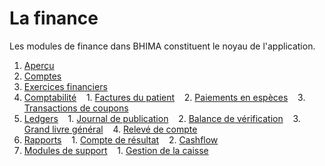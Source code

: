 # La finance

Les modules de finance dans BHIMA constituent le noyau de l'application.

1. [Aperçu](./index.md)
2. [Comptes](./accounts.md)
3. [Exercices financiers](./fiscal-year.md)
5. [Comptabilité](./bookkeeping/index.md)
   1. [Factures du patient](./bookkeeping/patient-invoices.md)
   2. [Paiements en espèces](./bookkeeping/cash-payments.md)
   3. [Transactions de coupons](./bookkeeping/vouchers.md)
6. [Ledgers]()
   1. [Journal de publication](./ledgers/posting-journal.md)
   2. [Balance de vérification](./Ledgers/trial-balance.md)
   3. [Grand livre général](./ledgers/general-ledger.md)
   4. [Relevé de compte](./ledgers/account-statement.md)
7. [Rapports]()
   1. [Compte de résultat]()
   2. [Cashflow]()
8. [Modules de support]()
   1. [Gestion de la caisse]()